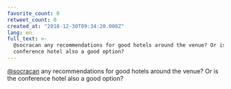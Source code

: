 ```yaml
---
favorite_count: 0
retweet_count: 0
created_at: "2018-12-30T09:34:20.000Z"
lang: en
full_text: >-
  @socracan any recommendations for good hotels around the venue? Or is the
  conference hotel also a good option?
---
```


[@socracan](https://twitter.com/socracan) any recommendations for good hotels
around the venue? Or is the conference hotel also a good option?
